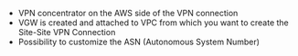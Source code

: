 
- VPN concentrator on the AWS side of the VPN connection
- VGW is created and attached to VPC from which you want to create the Site-Site VPN Connection
- Possibility to customize the ASN (Autonomous System Number)